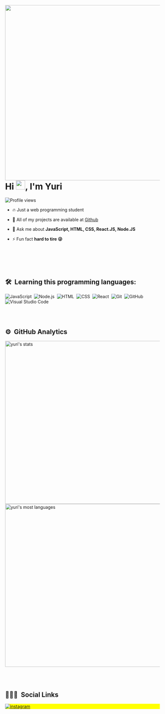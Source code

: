 
<img align="right" height="570em" src="https://raw.githubusercontent.com/gist/yuriassuncx/50f7eccd31cbf32e4338ea247b725aeb/raw/55acf0132737a194c87aa35ab7509dfa10b9e186/githubcard.svg"/>
<h1 align="left">Hi <img src="https://raw.githubusercontent.com/kaueMarques/kaueMarques/master/hi.gif" width="30px">, I'm Yuri</h1>
<p align="left"> <img src="https://komarev.com/ghpvc/?username=yuriassuncx&color=yellow" alt="Profile views" /> </p>

- 🔥 Just a web programming student

- 🔭 All of my projects are available at [Github](https://github.com/yuriassuncx)

- 💬 Ask me about **JavaScript, HTML, CSS, React.JS, Node.JS**

- ⚡ Fun fact **hard to tire 😜**

<br><br><br><br>

## 🛠 &nbsp;Learning this programming languages:

![JavaScript](https://img.shields.io/badge/-JavaScript-05122A?style=flat&logo=javascript)&nbsp;
![Node.js](https://img.shields.io/badge/-Node.js-05122A?style=flat&logo=node.js)&nbsp;
![HTML](https://img.shields.io/badge/-HTML-05122A?style=flat&logo=HTML5)&nbsp;
![CSS](https://img.shields.io/badge/-CSS-05122A?style=flat&logo=CSS3&logoColor=1572B6)&nbsp;
![React](https://img.shields.io/badge/-React-05122A?style=flat&logo=react)&nbsp;
![Git](https://img.shields.io/badge/-Git-05122A?style=flat&logo=git)&nbsp;
![GitHub](https://img.shields.io/badge/-GitHub-05122A?style=flat&logo=github)&nbsp;
![Visual Studio Code](https://img.shields.io/badge/-Visual%20Studio%20Code-05122A?style=flat&logo=visual-studio-code&logoColor=007ACC)&nbsp;

<br><br>

## ⚙️ &nbsp;GitHub Analytics

<p align="left">
<img width="530em" src="https://github-readme-stats.vercel.app/api?username=yuriassuncx&show_icons=true&theme=vision-friendly-dark" alt="yuri's stats"/>
<img width="530em" src="https://github-readme-stats.vercel.app/api/top-langs/?username=yuriassuncx&layout=compact&theme=vision-friendly-dark" alt="yuri's most languages"/>
</p>

<br><br>

## 👨🏽‍🦲 &nbsp;Social Links

<p align="left" style="background:yellow">
<a href="https://www.instagram.com/yuri_.designers/" target="_blank">
 <img align="center" src="https://img.shields.io/badge/-yuri_.designers-05122A?style=flat&logo=instagram" alt="instagram"/>
</a>
</p>


<!--
**maykbrito/maykbrito** is a ✨ _special_ ✨ repository because its `README.md` (this file) appears on your GitHub profile.
Here are some ideas to get you started:
- 🔭 I’m currently working on ...
- 🌱 I’m currently learning ...
- 👯 I’m looking to collaborate on ...
- 🤔 I’m looking for help with ...
- 💬 Ask me about ...
- 📫 How to reach me: ...
- 😄 Pronouns: ...
- ⚡ Fun fact: ...
-->
